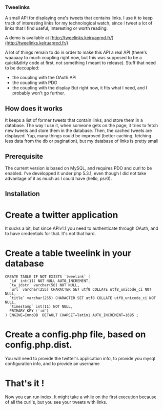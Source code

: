 ### Tweelinks

A small API for displaying one's tweets that contains links. I use it to keep track of interesting links for my technological watch, since I tweet a lot of links that I find useful, interesting or worth reading.

A demo is available at [http://tweelinks.keiruaprod.fr/](http://tweelinks.keiruaprod.fr/)

A lot of things remain to do in order to make this API a real API (there's waaaaay to much coupling right now, but this was supposed to be a quick&dirty code at first, not something I meant to release).
Stuff that need to be decoupled:
- the coupling with the OAuth API
- the coupling with PDO
- the coupling with the display 
But right now, it fits what I need, and I probably won't go further.

## How does it works


It keeps a list of former tweets that contain links, and store them in a database.
The way I use it, when someone gets on the page, it tries to fetch new tweets and store them in the database.
Then, the cached tweets are displayed. Yup, many things could be improved (better caching, fetching less data from the db or pagination), but my database of links is pretty small

## Prerequisite

The current version is based on MySQL, and requires PDO and curl to be enabled. I've developped it under php 5.3.1, even though I did not take advantage of it as much as I could have (hello, psr0). 

## Installation

# Create a twitter application

It sucks a bit, but since APIv1.1 you need to authenticate through OAuth, and to have credentials for that. It's not that hard.

# Create a table tweelink in your database

    CREATE TABLE IF NOT EXISTS `tweelink` (
      `id` int(11) NOT NULL AUTO_INCREMENT,
      `tw_idstr` varchar(50) NOT NULL,
      `url` varchar(255) CHARACTER SET utf8 COLLATE utf8_unicode_ci NOT NULL,
      `title` varchar(255) CHARACTER SET utf8 COLLATE utf8_unicode_ci NOT NULL,
      `timestamp` int(11) NOT NULL,
      PRIMARY KEY (`id`)
    ) ENGINE=InnoDB  DEFAULT CHARSET=latin1 AUTO_INCREMENT=1695 ;

# Create a config.php file, based on config.php.dist.
You will need to provide the twitter's application info, to provide you mysql configuration info, and to provide an username

# That's it !
Now you can run index. It might take a while on the first execution because of all the curl's, but you see your tweets with links.
